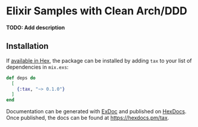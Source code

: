 # Elixir Samples with Clean Arch/DDD

**TODO: Add description**

## Installation

If [available in Hex](https://hex.pm/docs/publish), the package can be installed
by adding `tax` to your list of dependencies in `mix.exs`:

```elixir
def deps do
  [
    {:tax, "~> 0.1.0"}
  ]
end
```

Documentation can be generated with [ExDoc](https://github.com/elixir-lang/ex_doc)
and published on [HexDocs](https://hexdocs.pm). Once published, the docs can
be found at <https://hexdocs.pm/tax>.
